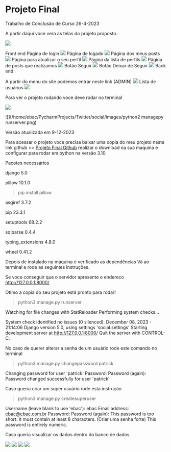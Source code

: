 # Projeto Final
Trabalho de Conclusão de Curso 26-4-2023

A partir daqui voce vera as telas do projeto proposto.

![](/home/ebac/PycharmProjects/Twitter/social/images/projeto.png)


Front end
Página de login
![](/home/ebac/PycharmProjects/Twitter/social/images/login.png)
Página de logado
![](/home/ebac/PycharmProjects/Twitter/social/images/logado.png)
Página dos meus posts
![](/home/ebac/PycharmProjects/Twitter/social/images/meus-posts.png)
Página para atualizar o seu perfil
![](/home/ebac/PycharmProjects/Twitter/social/images/perfil-atualizar.png)
Página da lista de perfils
![](/home/ebac/PycharmProjects/Twitter/social/images/profile.png)
Página de posts que realizamos
![](/home/ebac/PycharmProjects/Twitter/social/images/texto-postado.png)
Botão Seguir 
![](/home/ebac/PycharmProjects/Twitter/social/images/seguir.png)
Botão Deixar de Seguir
![](/home/ebac/PycharmProjects/Twitter/social/images/deixar-seguir.png)
Back end


A partir do menu do site podemos entrar neste link (ADMIN)
![](/home/ebac/PycharmProjects/Twitter/social/images/django-administrator.png)
Lista de usuários
![](/home/ebac/PycharmProjects/Twitter/social/images/django-user.png)

Para ver o projeto rodando voce deve rodar no terminal

![](/home/ebac/PycharmProjects/Twitter/social/images/terminal.png)

![](/home/ebac/PycharmProjects/Twitter/social/images/python2 managepy runserver.png)

Versão atualizada em 9-12-2023


Para acessar o projeto voce precisa baixar uma copia do meu projeto
neste link github >> [Projeto Final Github](https://github.com/dvcm/ProjetoFinal)  realizar o download na sua maquina e configurar
para rodar em python na versão 3.10


Pacotes necessários


django 5.0


pillow 10.1.0
>pip install pillow


asgiref 3.7.2


pip 23.3.1


setuptools 68.2.2


sqlparse 0.4.4


typing_extensions 4.8.0


wheel 0.41.2




Depois de instalado na máquina e verificado as dependências
Vá ao terminal e rode as seguintes instruções.


Se voce conseguir que o servidor apresente o endereco http://127.0.0.1:8000/


Otimo a copia do seu projeto está pronto para rodar!


> python3 manage.py runserver


Watching for file changes with StatReloader
Performing system checks...


System check identified no issues (0 silenced).
December 08, 2023 - 21:14:06
Django version 5.0, using settings 'social.settings'
Starting development server at http://127.0.0.1:8000/
Quit the server with CONTROL-C.


No caso de querer alterar a senha de um usuário rode este comando no terminal
>python3 manage.py changepassword patrick
>
Changing password for user 'patrick'
Password:
Password (again):
Password changed successfully for user 'patrick'


Caso queria criar um super usuário rode esta instrução


>python3 manage.py createsuperuser


Username (leave blank to use 'ebac'): ebac
Email address: ebac@ebac.com.br
Password:
Password (again):
This password is too short. It must contain at least 8 characters. (Criar uma senha forte)
This password is entirely numeric.


Caso queria visualizar os dados dentro do banco de dados.


![](/home/ebac/PycharmProjects/Twitter/social/images/dbrowser.jpg)
![](/home/ebac/PycharmProjects/Twitter/social/images/db.sql.png)
![](/home/ebac/PycharmProjects/Twitter/social/images/dbsqlite-user.png)
![](/home/ebac/PycharmProjects/Twitter/social/images/dbsqlite.png)